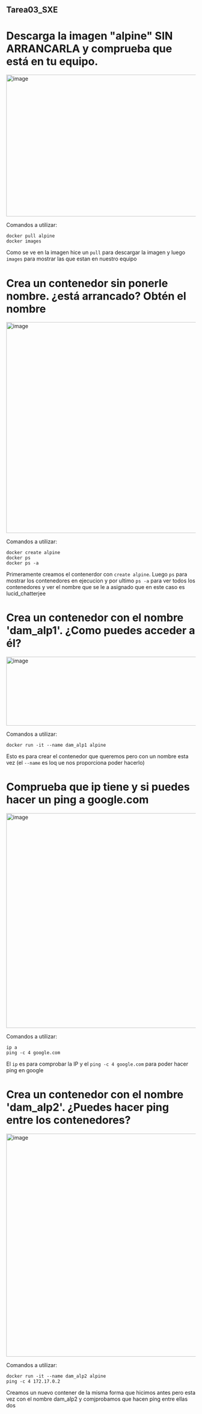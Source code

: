 ## Tarea03_SXE

# Descarga la imagen "alpine" SIN ARRANCARLA y comprueba que está en tu equipo.
<img width="1554" height="377" alt="image" src="https://github.com/user-attachments/assets/8de08b5c-97c2-46b1-80cf-006159fd7431" />

Comandos a utilizar:
```
docker pull alpine
docker images
```
Como se ve en la imagen hice un ```pull``` para descargar la imagen y luego ```images``` para mostrar las que estan en nuestro equipo


# Crea un contenedor sin ponerle nombre. ¿está arrancado? Obtén el nombre
<img width="1715" height="561" alt="image" src="https://github.com/user-attachments/assets/8d49f0ea-771e-4256-95da-88795312b35a" />

Comandos a utilizar:
```
docker create alpine
docker ps
docker ps -a
```
Primeramente creamos el contenerdor con ```create alpine```. Luego ```ps``` para mostrar los contenedores en ejecucion y por ultimo ```ps -a``` para ver todos los contenedores y ver el nombre que se le a asignado que en este caso es lucid_chatterjee

# Crea un contenedor con el nombre 'dam_alp1'. ¿Como puedes acceder a él?
<img width="1248" height="183" alt="image" src="https://github.com/user-attachments/assets/e122f0d3-79a9-4a81-a41d-2b34428c9959" />

Comandos a utilizar:
```
docker run -it --name dam_alp1 alpine
```
Esto es para crear el contenedor que queremos pero con un nombre esta vez (el ```--name``` es loq ue nos proporciona poder hacerlo)

# Comprueba que ip tiene y si puedes hacer un ping a google.com
<img width="1212" height="571" alt="image" src="https://github.com/user-attachments/assets/9a33e928-6bb4-40dc-83f7-31961bc56754" />

Comandos a utilizar:
```
ip a
ping -c 4 google.com
```
El ```ip``` es para comprobar la IP y el ```ping -c 4 google.com``` para poder hacer ping en google

# Crea un contenedor con el nombre 'dam_alp2'. ¿Puedes hacer ping entre los contenedores?
<img width="1073" height="593" alt="image" src="https://github.com/user-attachments/assets/95c6c343-eb4f-43b2-afb7-45b252a01423" />

Comandos a utilizar:
```
docker run -it --name dam_alp2 alpine
ping -c 4 172.17.0.2
```
Creamos un nuevo contener de la misma forma que hicimos antes pero esta vez con el nombre dam_alp2 y comjprobamos que hacen ping entre ellas dos




